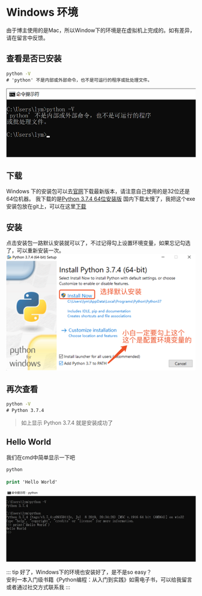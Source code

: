 # Windows 环境
由于博主使用的是Mac，所以Window下的环境是在虚拟机上完成的。如有差异，请在留言中反馈。

## 查看是否已安装
```cmd
python -V
# 'python' 不是内部或外部命令，也不是可运行的程序或批处理文件。
```
![版本](/python/win_python_v.png)

## 下载
Windows 下的安装包可以去[官网](https://www.python.org/)下载最新版本，请注意自己使用的是32位还是64位机器。
我下载的是[Python 3.7.4 64位安装版](https://www.python.org/ftp/python/3.7.4/python-3.7.4-amd64.exe)
国内下载太慢了，我把这个exe安装包放在git上，可以在这里[下载](https://github.com/84dd/84dd.github.io/blob/dev/soft/python-3.7.4-amd64.exe)

## 安装
点击安装包一路默认安装就可以了，不过记得勾上设置环境变量，如果忘记勾选了，可以重新安装一次。
![win_py_install](/python/win_py_install_1.png)

## 再次查看
```cmd
python -V
# Python 3.7.4
```
> 如上显示 Python 3.7.4 就是安装成功了

## Hello World
我们在cmd中简单显示一下吧
```cmd
python

print 'Hello World'
```
![Hello World](/python/win_py_hello.png)

::: tip
好了，Windows下的环境也安装好了，是不是so easy？  
安利一本入门级书籍《Python编程：从入门到实践》如需电子书，可以给我留言或者通过社交方式联系我
:::